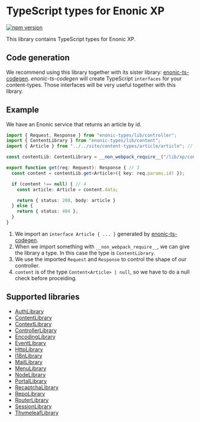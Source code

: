 # TypeScript types for Enonic XP

[![npm version](https://badge.fury.io/js/enonic-types.svg)](https://badge.fury.io/js/enonic-types)

This library contains TypeScript types for Enonic XP.

## Code generation

We recommend using this library together with its sister library: [enonic-ts-codegen](https://github.com/ItemConsulting/enonic-ts-codegen). *enonic-ts-codegen* will create TypeScript `interfaces` for your content-types. Those interfaces will be very useful together with this library.

## Example

We have an Enonic service that returns an article by id.

```typescript
import { Request, Response } from "enonic-types/lib/controller";
import { ContentLibrary } from "enonic-types/lib/content";
import { Article } from "../../site/content-types/article/article"; // 1

const contentLib: ContentLibrary = __non_webpack_require__("/lib/xp/content"); // 2

export function get(req: Request): Response { // 3
  const content = contentLib.get<Article>({ key: req.params.id! });

  if (content !== null) { // 4
    const article: Article = content.data;

    return { status: 200, body: article }
  } else {
    return { status: 404 };
  }
}
```

 1. We import an `interface Article { ... }` generated by [enonic-ts-codegen](https://github.com/ItemConsulting/enonic-ts-codegen).
 2. When we import something with `__non_webpack_require__`, we can give the library a type. In this case the type is `ContentLibrary`.
 3. We use the imported `Request` and `Response` to control the shape of our controller.
 4. `content` is of the type `Content<Article> | null`, so we have to do a null check before proceiding.
 
## Supported libraries

 * [AuthLibrary](./src/auth.ts)
 * [ContentLibrary](./src/content.ts)
 * [ContextLibrary](./src/context.ts)
 * [ControllerLibrary](./src/controller.ts)
 * [EncodingLibrary](./src/encoding.ts)
 * [EventLibrary](./src/event.ts)
 * [HttpLibrary](./src/http.ts)
 * [I18nLibrary](./src/i18n.ts)
 * [MailLibrary](./src/mail.ts)
 * [MenuLibrary](./src/menu.ts)
 * [NodeLibrary](./src/node.ts)
 * [PortalLibrary](./src/portal.ts)
 * [RecaptchaLibrary](./src/recaptcha.ts)
 * [RepoLibrary](./src/repo.ts) 
 * [RouterLibrary](./src/router.ts) 
 * [SessionLibrary](./src/session.ts) 
 * [ThymeleafLibrary](./src/thymeleaf.ts)
